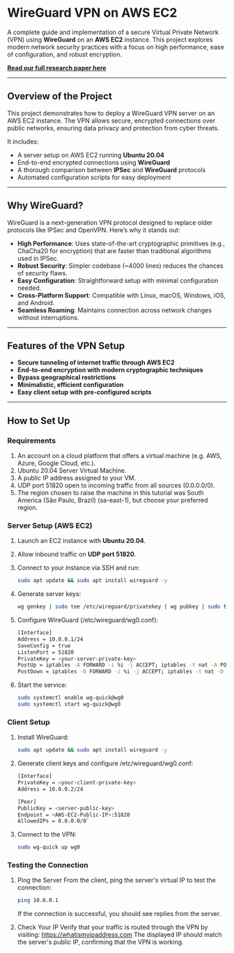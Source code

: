 # **WireGuard VPN on AWS EC2**

A complete guide and implementation of a secure Virtual Private Network (VPN) using **WireGuard** on an **AWS EC2** instance. This project explores modern network security practices with a focus on high performance, ease of configuration, and robust encryption.  

**[Read our full research paper here](./Paper/Security-at-Network-Layer-IPSec-and-VPNs.pdf)**

---

## **Overview of the Project**

This project demonstrates how to deploy a WireGuard VPN server on an AWS EC2 instance. The VPN allows secure, encrypted connections over public networks, ensuring data privacy and protection from cyber threats.  

It includes:  
- A server setup on AWS EC2 running **Ubuntu 20.04**  
- End-to-end encrypted connections using **WireGuard**  
- A thorough comparison between **IPSec** and **WireGuard** protocols  
- Automated configuration scripts for easy deployment  

---

## **Why WireGuard?**

WireGuard is a next-generation VPN protocol designed to replace older protocols like IPSec and OpenVPN. Here’s why it stands out:

- **High Performance**: Uses state-of-the-art cryptographic primitives (e.g., ChaCha20 for encryption) that are faster than traditional algorithms used in IPSec.  
- **Robust Security**: Simpler codebase (~4000 lines) reduces the chances of security flaws.  
- **Easy Configuration**: Straightforward setup with minimal configuration needed.  
- **Cross-Platform Support**: Compatible with Linux, macOS, Windows, iOS, and Android.  
- **Seamless Roaming**: Maintains connection across network changes without interruptions.  

---

## **Features of the VPN Setup**

- **Secure tunneling of internet traffic through AWS EC2**  
- **End-to-end encryption with modern cryptographic techniques**  
- **Bypass geographical restrictions**  
- **Minimalistic, efficient configuration**  
- **Easy client setup with pre-configured scripts**  

---

## **How to Set Up**

### **Requirements**

1. An account on a cloud platform that offers a virtual machine (e.g. AWS, Azure, Google Cloud, etc.).
2. Ubuntu 20.04 Server Virtual Machine.
3. A public IP address assigned to your VM.
4. UDP port 51820 open to incoming traffic from all sources (0.0.0.0/0).
5. The region chosen to raise the machine in this tutorial was South America (São Paulo, Brazil) (sa-east-1), but choose your preferred region.

### **Server Setup (AWS EC2)**

1. Launch an EC2 instance with **Ubuntu 20.04**.
2. Allow inbound traffic on **UDP port 51820**.
3. Connect to your instance via SSH and run:
   ```bash
   sudo apt update && sudo apt install wireguard -y
   ```
4. Generate server keys:
   ```bash
   wg genkey | sudo tee /etc/wireguard/privatekey | wg pubkey | sudo tee /etc/wireguard/publickey
   ```
5. Configure WireGuard (/etc/wireguard/wg0.conf):
   ```bash
   [Interface]
   Address = 10.0.0.1/24
   SaveConfig = true
   ListenPort = 51820
   PrivateKey = <your-server-private-key>
   PostUp = iptables -A FORWARD -i %i -j ACCEPT; iptables -t nat -A POSTROUTING -o eth0 -j MASQUERADE
   PostDown = iptables -D FORWARD -i %i -j ACCEPT; iptables -t nat -D POSTROUTING -o eth0 -j MASQUERADE
   ```

6. Start the service:
   ```bash
   sudo systemctl enable wg-quick@wg0
   sudo systemctl start wg-quick@wg0
   ```

### **Client Setup**
1. Install WireGuard:
   ```bash
   sudo apt update && sudo apt install wireguard -y
   ```
2. Generate client keys and configure /etc/wireguard/wg0.conf:
   ```bash
   [Interface]
   PrivateKey = <your-client-private-key>
   Address = 10.0.0.2/24

   [Peer]
   PublicKey = <server-public-key>
   Endpoint = <AWS-EC2-Public-IP>:51820
   AllowedIPs = 0.0.0.0/0`
   ```
3. Connect to the VPN:
   ```bash
   sudo wg-quick up wg0
   ```

### **Testing the Connection**

1. Ping the Server
   From the client, ping the server's virtual IP to test the connection:
   ```bash
   ping 10.0.0.1
   ```
   If the connection is successful, you should see replies from the server.

2. Check Your IP
   Verify that your traffic is routed through the VPN by visiting:
   https://whatismyipaddress.com
   The displayed IP should match the server's public IP, confirming that the VPN is working.


